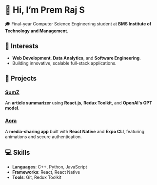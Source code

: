 # 👋 Hi, I’m **Prem Raj S**

🎓 Final-year Computer Science Engineering student at **BMS Institute of Technology and Management**.  

## 👀 Interests  
- **Web Development**, **Data Analytics**, and **Software Engineering**.  
- Building innovative, scalable full-stack applications.  

## 🚀 Projects  
### [SumZ](https://github.com/PremStark/SumZ)  
An **article summarizer** using **React.js**, **Redux Toolkit**, and **OpenAI's GPT model**.  

### [Aora](https://github.com/PremStark/Aora)  
A **media-sharing app** built with **React Native** and **Expo CLI**, featuring animations and secure authentication.  

## 💻 Skills  
- **Languages**: C++, Python, JavaScript  
- **Frameworks**: React, React Native  
- **Tools**: Git, Redux Toolkit  

